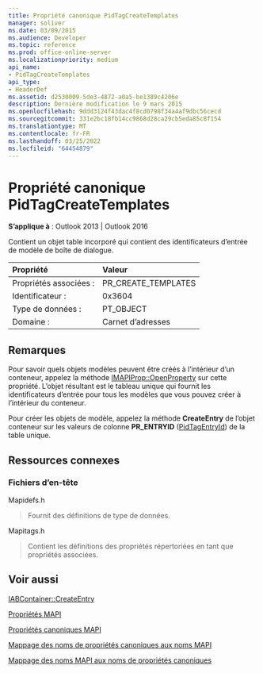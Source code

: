 ```yaml
---
title: Propriété canonique PidTagCreateTemplates
manager: soliver
ms.date: 03/09/2015
ms.audience: Developer
ms.topic: reference
ms.prod: office-online-server
ms.localizationpriority: medium
api_name:
- PidTagCreateTemplates
api_type:
- HeaderDef
ms.assetid: d2530009-5de3-4872-a0a5-be1389c4206e
description: Dernière modification le 9 mars 2015
ms.openlocfilehash: 9ddd3124f43dac4f8cd0798f34a4af9dbc56cecd
ms.sourcegitcommit: 331e2bc18fb14cc9868d28ca29cb5eda85c8f154
ms.translationtype: MT
ms.contentlocale: fr-FR
ms.lasthandoff: 03/25/2022
ms.locfileid: "64454879"
---
```

# <a name="pidtagcreatetemplates-canonical-property"></a>Propriété canonique PidTagCreateTemplates

  
  
**S’applique à** : Outlook 2013 | Outlook 2016 
  
Contient un objet table incorporé qui contient des identificateurs d’entrée de modèle de boîte de dialogue. 
  
|Propriété|Valeur|
|:-----|:-----|
|Propriétés associées :  <br/> |PR_CREATE_TEMPLATES  <br/> |
|Identificateur :  <br/> |0x3604  <br/> |
|Type de données :  <br/> |PT_OBJECT  <br/> |
|Domaine :  <br/> |Carnet d’adresses  <br/> |
   
## <a name="remarks"></a>Remarques

Pour savoir quels objets modèles peuvent être créés à l’intérieur d’un conteneur, appelez la méthode [IMAPIProp::OpenProperty](imapiprop-openproperty.md) sur cette propriété. L’objet résultant est le tableau unique qui fournit les identificateurs d’entrée pour tous les modèles que vous pouvez créer à l’intérieur du conteneur. 
  
Pour créer les objets de modèle, appelez la méthode **CreateEntry** de l’objet conteneur sur les valeurs de colonne **PR_ENTRYID** ([PidTagEntryId](pidtagentryid-canonical-property.md)) de la table unique.
  
## <a name="related-resources"></a>Ressources connexes

### <a name="header-files"></a>Fichiers d’en-tête

Mapidefs.h
  
> Fournit des définitions de type de données.
    
Mapitags.h
  
> Contient les définitions des propriétés répertoriées en tant que propriétés associées.
    
## <a name="see-also"></a>Voir aussi



[IABContainer::CreateEntry](iabcontainer-createentry.md)


[Propriétés MAPI](mapi-properties.md)
  
[Propriétés canoniques MAPI](mapi-canonical-properties.md)
  
[Mappage des noms de propriétés canoniques aux noms MAPI](mapping-canonical-property-names-to-mapi-names.md)
  
[Mappage des noms MAPI aux noms de propriétés canoniques](mapping-mapi-names-to-canonical-property-names.md)

